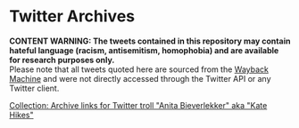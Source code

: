 # Twitter Archives

**CONTENT WARNING: The tweets contained in this repository may contain hateful language (racism, antisemitism, homophobia) and are available for research purposes only.**  
Please note that all tweets quoted here are sourced from the [Wayback Machine](https://archive.org) and were not directly accessed through the Twitter API or any Twitter client.

[Collection: Archive links for Twitter troll "Anita Bieverlekker" aka "Kate Hikes"](https://github.com/LateNightAFA/TwitterArchives/tree/main/AnitaBieverlekker)

